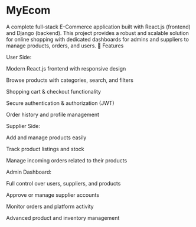 # MyEcom
A complete full-stack E-Commerce application built with React.js (frontend) and Django (backend). This project provides a robust and scalable solution for online shopping with dedicated dashboards for admins and suppliers to manage products, orders, and users.
🚀 Features

User Side:

  Modern React.js frontend with responsive design

  Browse products with categories, search, and filters

  Shopping cart & checkout functionality

  Secure authentication & authorization (JWT)

  Order history and profile management

Supplier Side:

  Add and manage products easily

  Track product listings and stock

  Manage incoming orders related to their products
  
Admin Dashboard:

  Full control over users, suppliers, and products

  Approve or manage supplier accounts

  Monitor orders and platform activity

  Advanced product and inventory management
